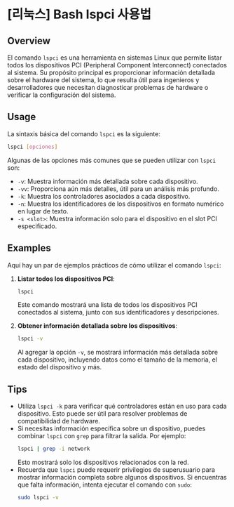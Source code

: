 # [리눅스] Bash lspci 사용법

## Overview
El comando `lspci` es una herramienta en sistemas Linux que permite listar todos los dispositivos PCI (Peripheral Component Interconnect) conectados al sistema. Su propósito principal es proporcionar información detallada sobre el hardware del sistema, lo que resulta útil para ingenieros y desarrolladores que necesitan diagnosticar problemas de hardware o verificar la configuración del sistema.

## Usage
La sintaxis básica del comando `lspci` es la siguiente:

```bash
lspci [opciones]
```

Algunas de las opciones más comunes que se pueden utilizar con `lspci` son:

- `-v`: Muestra información más detallada sobre cada dispositivo.
- `-vv`: Proporciona aún más detalles, útil para un análisis más profundo.
- `-k`: Muestra los controladores asociados a cada dispositivo.
- `-n`: Muestra los identificadores de los dispositivos en formato numérico en lugar de texto.
- `-s <slot>`: Muestra información solo para el dispositivo en el slot PCI especificado.

## Examples
Aquí hay un par de ejemplos prácticos de cómo utilizar el comando `lspci`:

1. **Listar todos los dispositivos PCI**:
   ```bash
   lspci
   ```
   Este comando mostrará una lista de todos los dispositivos PCI conectados al sistema, junto con sus identificadores y descripciones.

2. **Obtener información detallada sobre los dispositivos**:
   ```bash
   lspci -v
   ```
   Al agregar la opción `-v`, se mostrará información más detallada sobre cada dispositivo, incluyendo datos como el tamaño de la memoria, el estado del dispositivo y más.

## Tips
- Utiliza `lspci -k` para verificar qué controladores están en uso para cada dispositivo. Esto puede ser útil para resolver problemas de compatibilidad de hardware.
- Si necesitas información específica sobre un dispositivo, puedes combinar `lspci` con `grep` para filtrar la salida. Por ejemplo:
  ```bash
  lspci | grep -i network
  ```
  Esto mostrará solo los dispositivos relacionados con la red.
- Recuerda que `lspci` puede requerir privilegios de superusuario para mostrar información completa sobre algunos dispositivos. Si encuentras que falta información, intenta ejecutar el comando con `sudo`:
  ```bash
  sudo lspci -v
  ```